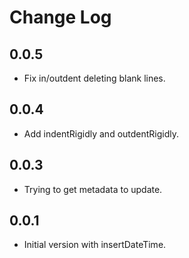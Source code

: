 # Change Log

## 0.0.5

- Fix in/outdent deleting blank lines.

## 0.0.4

- Add indentRigidly and outdentRigidly.

## 0.0.3

- Trying to get metadata to update.

## 0.0.1

- Initial version with insertDateTime.
